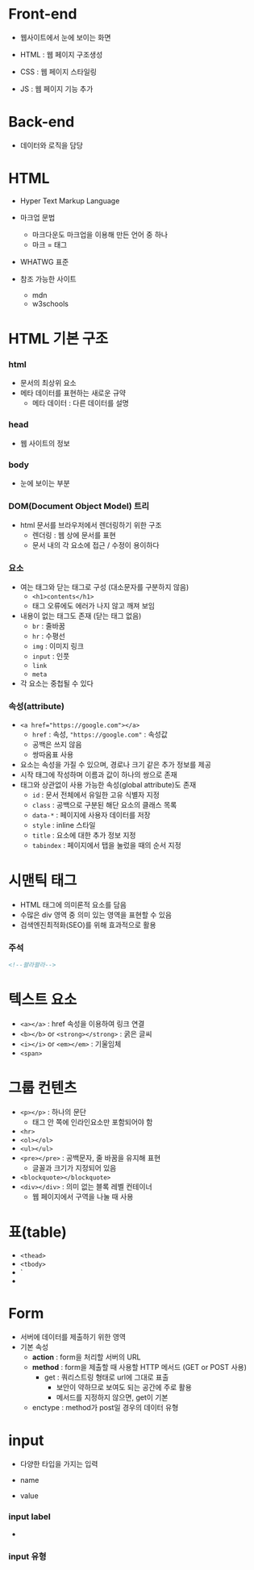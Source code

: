 # Front-end

- 웹사이트에서 눈에 보이는 화면

- HTML : 웹 페이지 구조생성
- CSS : 웹 페이지 스타일링
- JS : 웹 페이지 기능 추가



# Back-end

-  데이터와 로직을 담당



# HTML

- Hyper Text Markup Language
- 마크업 문법
  - 마크다운도 마크업을 이용해 만든 언어 중 하나
  - 마크 = 태그

- WHATWG 표준
- 참조 가능한 사이트
  - mdn
  - w3schools



# HTML 기본 구조

### html

- 문서의 최상위 요소
- 메타 데이터를 표현하는 새로운 규약
  - 메타 데이터 : 다른 데이터를 설명 



### head

- 웹 사이트의 정보



### body

- 눈에 보이는 부분



### DOM(Document Object Model) 트리

- html 문서를 브라우저에서 렌더링하기 위한 구조
  - 렌더링 : 웹 상에 문서를 표현
  - 문서 내의 각 요소에 접근 / 수정이 용이하다




### 요소

- 여는 태그와 닫는 태그로 구성 (대소문자를 구분하지 않음)
  - `<h1>contents</h1>`
  - 태그 오류에도 에러가 나지 않고 깨져 보임
- 내용이 없는 태그도 존재 (닫는 태그 없음)
  - `br` : 줄바꿈
  - `hr` : 수평선
  - `img` : 이미지 링크
  - `input` : 인풋
  - `link`
  - `meta`
- 각 요소는 중첩될 수 있다



### 속성(attribute)

- `<a href="https://google.com"></a>`
  - `href` :  속성, `"https://google.com"` : 속성값
  - 공백은 쓰지 않음
  - 쌍따옴표 사용
- 요소는 속성을 가질 수 있으며, 경로나 크기 같은 추가 정보를 제공
- 시작 태그에 작성하며 이름과 값이 하나의 쌍으로 존재
- 태그와 상관없이 사용 가능한 속성(global attribute)도 존재
  - `id` : 문서 전체에서 유일한 고유 식별자 지정
  - `class` : 공백으로 구분된 해단 요소의 클래스 목록
  - `data-*` : 페이지에 사용자 데이터를 저장
  - `style` : inline 스타일
  - `title` : 요소에 대한 추가 정보 지정
  - `tabindex` : 페이지에서 탭을 눌렀을 때의 순서 지정



# 시맨틱 태그

- HTML 태그에 의미론적 요소를 담음
- 수많은 div 영역 중 의미 있는 영역을 표현할 수 있음
- 검색엔진최적화(SEO)를 위해 효과적으로 활용



### 주석

```html
<!--쏼라쏼라-->
```



# 텍스트 요소

- `<a></a>` : href 속성을 이용하여 링크 연결
- `<b></b>` or `<strong></strong>` : 굵은 글씨
- `<i></i>` or `<em></em>` : 기울임체
- `<span>`



# 그룹 컨텐츠

- `<p></p>` : 하나의 문단
  - 태그 안 쪽에 인라인요소만 포함되어야 함
- `<hr>`
- `<ol></ol>`
- `<ul></ul>`
- `<pre></pre>` : 공백문자, 줄 바꿈을 유지해 표현
  - 글꼴과 크기가 지정되어 있음
- `<blockquote></blockquote>`
- `<div></div>` : 의미 없는 블록 레벨 컨테이너
  - 웹 페이지에서 구역을 나눌 때 사용



# 표(table)

- `<thead>`
- `<tbody>`
- `
- 



# Form

- 서버에 데이터를 제출하기 위한 영역
- 기본 속성
  - **action** : form을 처리할 서버의 URL
  - **method** : form을 제출할 때 사용할 HTTP 메서드 (GET or POST 사용)
    - get : 쿼리스트링 형태로 url에 그대로 표출
      - 보안이 약하므로 보여도 되는 공간에 주로 활용 
      - 메서드를 지정하지 않으면, get이 기본
  - enctype : method가 post일 경우의 데이터 유형



# input

- 다양한 타입을 가지는 입력

- name
- value

### input label

- 



### input 유형

